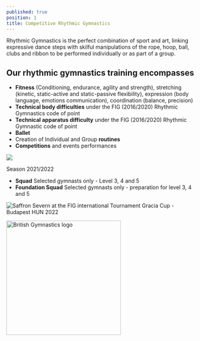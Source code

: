 ```yaml
---
published: true
position: 1
title: Competitive Rhythmic Gymnastics
---
```

Rhythmic Gymnastics is the perfect combination of sport and art, linking expressive dance steps with skilful manipulations of the rope, hoop, ball, clubs and ribbon to be performed individually or as part of a group.

## Our rhythmic gymnastics training encompasses

* **Fitness** (Conditioning, endurance, agility and strength),
  stretching (kinetic, static-active and static-passive flexibility), expression (body language, emotions communication), coordination (balance, precision)
* **Technical body difficulties** under the FIG (2016/2020) Rhythmic Gymnastics code of point
* **Technical apparatus difficulty** under the FIG (2016/2020) Rhythmic Gymnastic code of point
* **Ballet**
* Creation of Individual and Group **routines**
* **Competitions** and events performances

![](/assets/img-20180513-wa0048.jpg)

Season 2021/2022

* **Squad** Selected gymnasts only - Level 3, 4 and 5
* **Foundation Squad** Selected gymnasts only - preparation for level 3, 4 and 5

![Saffron Severn at the FIG international Tournament Gracia Cup - Budapest HUN 2022](/assets/b2b27c97-94a5-4bb2-b3fb-86a1b7bf0fcd_original.jpeg)

<img src="/assets/british-gymnastics-logo.png" alt="British Gymnastics logo" style="width:300px;border-radius:0;" />